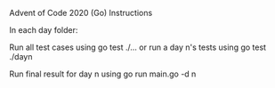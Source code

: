 Advent of Code 2020 (Go)
Instructions

In each day folder:

Run all test cases using go test ./... or run a day n's tests using go test ./dayn

Run final result for day n using go run main.go -d n